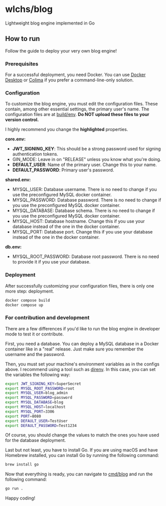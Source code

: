 # wlchs/blog
Lightweight blog engine implemented in Go

## How to run
Follow the guide to deploy your very own blog engine!

### Prerequisites
For a successful deployment, you need Docker.
You can use [Docker Desktop](https://docs.docker.com/desktop/) or [Colima](https://github.com/abiosoft/colima) if you prefer a command-line-only solution.

### Configuration
To customize the blog engine, you must edit the configuration files.
These contain, among other essential settings, the primary user's name.
The configuration files are at [build/env](./build/env).
**Do NOT upload these files to your version control.**

I highly recommend you change the **highlighted** properties.

**core.env:**
* **JWT_SIGNING_KEY**: This should be a strong password used for signing authentication tokens.
* GIN_MODE: Leave in on "RELEASE" unless you know what you're doing.
* **DEFAULT_USER**: Name of the primary user. Change this to your name.
* **DEFAULT_PASSWORD**: Primary user's password.

**shared.env:**
* MYSQL_USER: Database username. There is no need to change if you use the preconfigured MySQL docker container.
* MYSQL_PASSWORD: Database password. There is no need to change if you use the preconfigured MySQL docker container.
* MYSQL_DATABASE: Database schema. There is no need to change if you use the preconfigured MySQL docker container.
* MYSQL_HOST: Database hostname. Change this if you use your database instead of the one in the docker container.
* MYSQL_PORT: Database port. Change this if you use your database instead of the one in the docker container.

**db.env:**
* MYSQL_ROOT_PASSWORD: Database root password. There is no need to provide it if you use your database.

### Deployment
After successfully customizing your configuration files, there is only one more step: deployment.

```sh
docker compose build
docker compose up
```

### For contribution and development
There are a few differences if you'd like to run the blog engine in developer mode to test it or contribute.

First, you need a database. You can deploy a MySQL database in a Docker container like in a "real" release.
Just make sure you remember the username and the password.

Then, you must set your machine's environment variables as in the configs above.
I recommend using a tool such as [direnv](https://direnv.net).
In this case, you can set the variables the following way:

```sh
export JWT_SIGNING_KEY=SuperSecret
export MYSQL_ROOT_PASSWORD=root
export MYSQL_USER=blog_admin
export MYSQL_PASSWORD=password
export MYSQL_DATABASE=blog
export MYSQL_HOST=localhost
export MYSQL_PORT=3306
export PORT=8080
export DEFAULT_USER=TestUser
export DEFAULT_PASSWORD=Test1234
```

Of course, you should change the values to match the ones you have used for the database deployment.

Last but not least, you have to install Go. 
If you are using macOS and have Homebrew installed, you can install Go by running the following command:

```sh
brew install go
```

Now that everything is ready, you can navigate to [cmd/blog](./cmd/blog) and run the following command:

```sh
go run .
```

Happy coding!